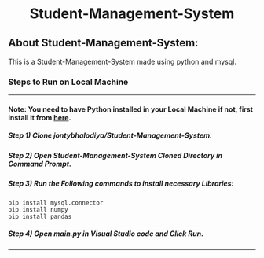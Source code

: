 <div align="center">
  <h1 align="center">Student-Management-System</h1>
</div>

## About Student-Management-System:
This is a Student-Management-System made using python and mysql.

### Steps to Run on Local Machine

***

#### Note: You need to have Python installed in your Local Machine if not, first install it from <a href="https://www.python.org/downloads/windows/">here</a>.
##### Step 1) Clone jontybhalodiya/Student-Management-System.
##### Step 2) Open Student-Management-System Cloned Directory in Command Prompt.
##### Step 3) Run the Following commands to install necessary Libraries:
```
pip install mysql.connector
pip install numpy
pip install pandas
```
##### Step 4) Open main.py in Visual Studio code and Click Run.

***
